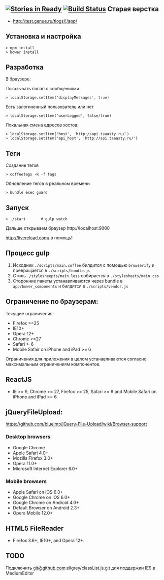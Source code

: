 [![Stories in Ready](https://badge.waffle.io/BrandyMint/mmm-tasty-static.png?label=ready&title=Ready)](http://waffle.io/BrandyMint/mmm-tasty-static)
[![Build Status](https://travis-ci.org/taaasty/web-static.svg?branch=develop)](https://travis-ci.org/taaasty/web-static)
Старая верстка 
-------------- 

* http://test.genue.ru/tlogs/!/app/

Установка и настройка 
---------------------

    > npm install
    > bower install


Разработка
----------

В браузере:

Показывать попап с сообщениями

    > localStorage.setItem('displayMessages', true)

Есть залогиненный пользователь или нет

    > localStorage.setItem('userLogged', false/true)

Локальная смена адресов хостов:

    > localStorage.setItem('host', 'http://api.taaasty.ru/')
    > localStorage.setItem('api_host', 'http://api.taaasty.ru/')

Теги
----

Создание тегов

    > coffeetags -R -f tags

Обновление тегов в реальном времени

    > bundle exec guard

Запуск
------

    > ./start       # gulp watch

Дальше открываем браузер http://localhost:9000

http://livereload.com/ в помощь!


Процесс gulp
------------

1. Исходник `./scripts/main.coffee` билдится с помощью `browserify` и превращается в `./scripts/bundle.js`
2. Стиль `./stylesheepts/main.less` собирается в `./stylesheets/main.css`
3. Сторонние пакеты устанавливаются через bundle в `app/bower_components` и билдятся в `./scripts/vendor.js`


Ограничение по браузерам:
------------------------

Текущие ограничения:

* Firefox >=25
* IE10+
* Opera 12+
* Chrome >=27
* Safari >-6
* Mobile Safair on iPhone and iPad >= 6

Ограничения для приложения в целом устанавливаются согласно максимальным ограничениям компонентов.

## ReactJS

* IE >= 9, Chrome >= 27, Firefox >= 25, Safari >= 6 and Mobile Safari on iPhone and iPad >= 6

## jQueryFileUpload:

https://github.com/blueimp/jQuery-File-Upload/wiki/Browser-support

### Desktop browsers

* Google Chrome
* Apple Safari 4.0+
* Mozilla Firefox 3.0+
* Opera 11.0+
* Microsoft Internet Explorer 6.0+

### Mobile browsers

* Apple Safari on iOS 6.0+
* Google Chrome on iOS 6.0+
* Google Chrome on Android 4.0+
* Default Browser on Android 2.3+
* Opera Mobile 12.0+

## HTML5 FileReader

* Firefox 3.6+, IE10+, and Opera 12+.

## TODO

Подключить git@github.com:eligrey/classList.js.git для поддержки IE9 в MediumEditor

